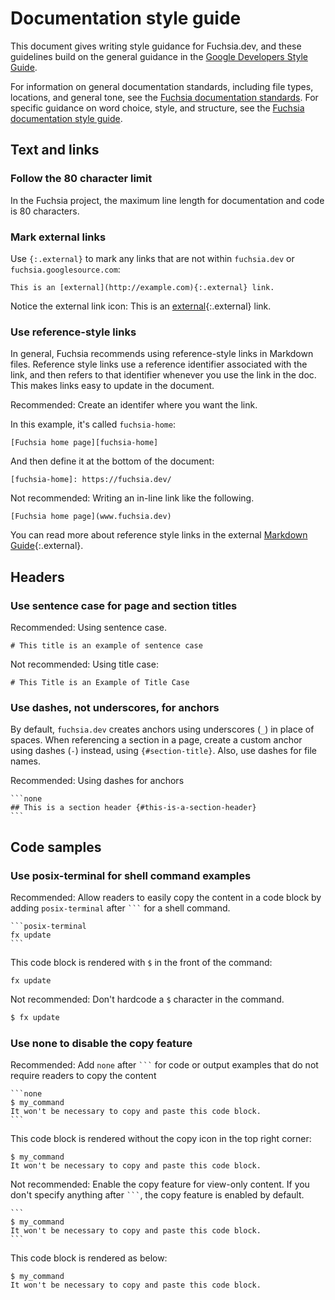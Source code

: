 # Documentation style guide

This document gives writing style guidance for Fuchsia.dev, and these guidelines build on the
general guidance in the [Google Developers Style Guide][google-dev-doc-style-guide].

For information on general documentation standards, including file types, locations, and general
tone, see the [Fuchsia documentation standards][doc-standard].
For specific guidance on word choice, style, and structure, see the
[Fuchsia documentation style guide][style-guide].

## Text and links

### Follow the 80 character limit

In the Fuchsia project, the maximum line length for documentation and code is 80 characters.

### Mark external links

Use `{:.external}` to mark any links that are not within `fuchsia.dev` or
`fuchsia.googlesource.com`:

```none
This is an [external](http://example.com){:.external} link.
```

Notice the external link icon: This is an
[external][external-link-example]{:.external} link.

### Use reference-style links

In general, Fuchsia recommends using reference-style links in Markdown files. Reference style
links use a reference identifier associated with the link, and then refers to that identifier
whenever you use the link in the doc. This makes links easy to update in the document.


<span class="compare-better">Recommended</span>: Create an identifer where you want the link.

In this example, it's called `fuchsia-home`:

```none
[Fuchsia home page][fuchsia-home]
```

And then define it at the bottom of the document:

```none
[fuchsia-home]: https://fuchsia.dev/
```

<span class="compare-worse">Not recommended</span>: Writing an in-line link like the following.

```none
[Fuchsia home page](www.fuchsia.dev)
```

You can read more about reference style links in the external
[Markdown Guide][markdown-reference-links]{:.external}.

## Headers

### Use sentence case for page and section titles

<span class="compare-better">Recommended</span>: Using sentence case.

```none
# This title is an example of sentence case
```

<span class="compare-worse">Not recommended</span>: Using title case:

```none
# This Title is an Example of Title Case
```

### Use dashes, not underscores, for anchors

By default, `fuchsia.dev` creates anchors using underscores (`_`) in place of
spaces. When referencing a section in a page, create a custom anchor using
dashes (`-`) instead, using `{#section-title}`. Also, use dashes for file names.

<span class="compare-better">Recommended</span>: Using dashes for anchors

    ```none
    ## This is a section header {#this-is-a-section-header}
    ```


## Code samples

### Use posix-terminal for shell command examples

<span class="compare-better">Recommended</span>: Allow readers to easily copy the content in a code block by adding
`posix-terminal` after <code>```</code> for a shell command.

<pre>
<code>```posix-terminal
fx update
```</code>
</pre>

This code block is rendered with `$` in the front of the command:

```posix-terminal
fx update
```

<span class="compare-worse">Not recommended</span>: Don't hardcode a `$` character in the command.

```sh
$ fx update
```

### Use none to disable the copy feature

<span class="compare-better">Recommended</span>: Add `none` after <code>```</code> for code or output examples that do not
require readers to copy the content

<pre>
<code>```none
$ my_command
It won't be necessary to copy and paste this code block.
```</code>
</pre>

This code block is rendered without the copy icon in the top right corner:

```none
$ my_command
It won't be necessary to copy and paste this code block.
```

<span class="compare-worse">Not recommended</span>: Enable the copy feature for view-only content. If you don't specify
anything after <code>```</code>, the copy feature is enabled by default.

<pre>
<code>```
$ my_command
It won't be necessary to copy and paste this code block.
```</code>
</pre>

This code block is rendered as below:

```
$ my_command
It won't be necessary to copy and paste this code block.
```

<!-- Reference links -->

[doc-standard]: /docs/contribute/docs/documentation-standards.md
[style-guide]: /docs/contribute/docs/documentation-style-guide.md
[google-dev-doc-style-guide]: https://developers.google.com/style
[markdown-reference-links]: https://www.markdownguide.org/basic-syntax/#reference-style-links
[external-link-example]: http://example.com

